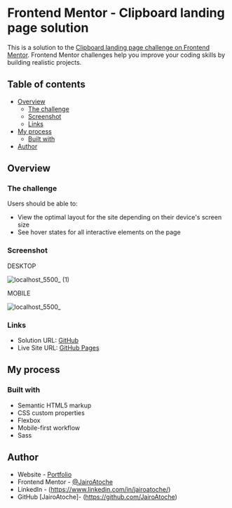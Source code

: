 # Frontend Mentor - Clipboard landing page solution

This is a solution to the [Clipboard landing page challenge on Frontend Mentor](https://www.frontendmentor.io/challenges/clipboard-landing-page-5cc9bccd6c4c91111378ecb9). Frontend Mentor challenges help you improve your coding skills by building realistic projects.

## Table of contents

- [Overview](#overview)
  - [The challenge](#the-challenge)
  - [Screenshot](#screenshot)
  - [Links](#links)
- [My process](#my-process)
  - [Built with](#built-with)
- [Author](#author)

## Overview

### The challenge

Users should be able to:

- View the optimal layout for the site depending on their device's screen size
- See hover states for all interactive elements on the page

### Screenshot

DESKTOP

![localhost_5500_ (1)](https://user-images.githubusercontent.com/44626985/216868841-f2d9d147-c85d-4763-bbfc-38019314fb10.png)

MOBILE

![localhost_5500_](https://user-images.githubusercontent.com/44626985/216868677-4d739c35-4e8a-422c-ad86-1957074d8b35.png)

### Links

- Solution URL: [GitHub](https://github.com/JairoAtoche/clipboard-landing-page)
- Live Site URL: [GitHub Pages]()

## My process

### Built with

- Semantic HTML5 markup
- CSS custom properties
- Flexbox
- Mobile-first workflow
- Sass

## Author

- Website - [Portfolio](https://jairoatoche.github.io/)
- Frontend Mentor - [@JairoAtoche](https://www.frontendmentor.io/profile/JairoAtoche)
- LinkedIn - (https://www.linkedin.com/in/jairoatoche/)
- GitHub [JairoAtoche]- (https://github.com/JairoAtoche)
